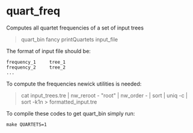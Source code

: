 # quart_freq
Computes all quartet frequencies of a set of input trees

> quart_bin fancy printQuartets input\_file


The format of input file should be:

```
frequency_1		tree_1
frequency_2		tree_2
...
```
To compute the frequencies newick utilities is needed:
>cat input\_trees.tre | nw_reroot - "root" |  nw\_order - | sort | uniq -c | sort -k1n > formatted\_input.tre


To compile these codes to get quart_bin simply run:

```
make QUARTETS=1
```